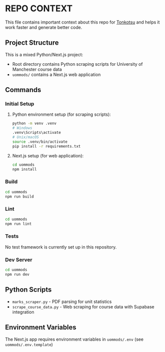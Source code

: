# REPO CONTEXT
This file contains important context about this repo for [Tonkotsu](https://www.tonkotsu.ai) and helps it work faster and generate better code.

## Project Structure
This is a mixed Python/Next.js project:
- Root directory contains Python scraping scripts for University of Manchester course data
- `uommods/` contains a Next.js web application

## Commands

### Initial Setup
1. Python environment setup (for scraping scripts):
   ```bash
   python -m venv .venv
   # Windows
   .venv\Scripts\activate
   # Unix/macOS
   source .venv/bin/activate
   pip install -r requirements.txt
   ```

2. Next.js setup (for web application):
   ```bash
   cd uommods
   npm install
   ```

### Build
```bash
cd uommods
npm run build
```

### Lint
```bash
cd uommods
npm run lint
```

### Tests
No test framework is currently set up in this repository.

### Dev Server
```bash
cd uommods
npm run dev
```

## Python Scripts
- `marks_scraper.py` - PDF parsing for unit statistics
- `scrape_course_data.py` - Web scraping for course data with Supabase integration

## Environment Variables
The Next.js app requires environment variables in `uommods/.env` (see `uommods/.env.template`)
